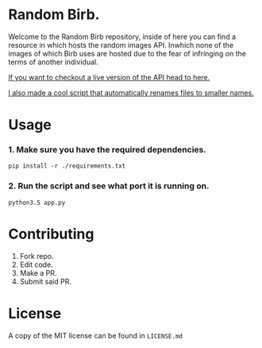 # Random Birb.

Welcome to the Random Birb repository, inside of here you can find a resource in which hosts the random images API. Inwhich none of the images of which Birb uses are hosted due to the fear of infringing on the terms of another individual.

[If you want to checkout a live version of the API head to here.](https://random.birb.pw/)

[I also made a cool script that automatically renames files to smaller names.](https://gist.github.com/jakeoid/875c617dcc9fb1d67e493e5c65a645db)

# Usage

### 1. Make sure you have the required dependencies.

```
pip install -r ./requirements.txt
```

### 2. Run the script and see what port it is running on.

```
python3.5 app.py
```

# Contributing

1. Fork repo.
2. Edit code.
3. Make a PR.
4. Submit said PR.

# License

A copy of the MIT license can be found in `LICENSE.md`
